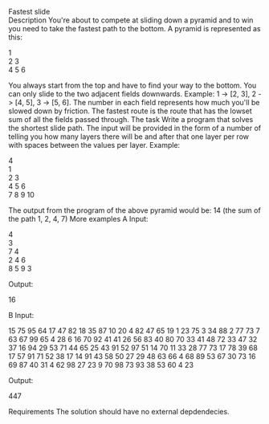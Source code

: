 Fastest slide  
Description
You're about to compete at sliding down a pyramid and to win you need to take the fastest path to
the bottom.
A pyramid is represented as this:

1  
2 3  
4 5 6  

You always start from the top and have to find your way to the bottom. You can only slide to the
two adjacent fields downwards. Example: 1 -> [2, 3], 2 -> [4, 5], 3 -> [5, 6].
The number in each field represents how much you'll be slowed down by friction.
The fastest route is the route that has the lowset sum of all the fields passed through.
The task
Write a program that solves the shortest slide path.
The input will be provided in the form of a number of telling you how many layers there will be and
after that one layer per row with spaces between the values per layer.
Example:

4  
1  
2 3  
4 5 6  
7 8 9 10  

The output from the program of the above pyramid would be: 14 (the sum of the path 1, 2, 4, 7)
More examples
A
Input:

4  
3  
7 4  
2 4 6  
8 5 9 3  

Output:

16

B
Input:

15
75
95 64
17 47 82
18 35 87 10
20 4 82 47 65
19 1 23 75 3 34
88 2 77 73 7 63 67
99 65 4 28 6 16 70 92
41 41 26 56 83 40 80 70 33
41 48 72 33 47 32 37 16 94 29
53 71 44 65 25 43 91 52 97 51 14
70 11 33 28 77 73 17 78 39 68 17 57
91 71 52 38 17 14 91 43 58 50 27 29 48
63 66 4 68 89 53 67 30 73 16 69 87 40 31
4 62 98 27 23 9 70 98 73 93 38 53 60 4 23

Output:

447

Requirements
The solution should have no external depdendecies. 

